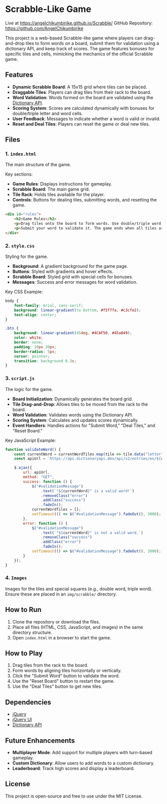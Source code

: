 # Scrabble-Like Game
Live at https://angelchikumbirike.github.io/Scrabble/
GitHub Repository: https://github.com/AngelChikumbirike


This project is a web-based Scrabble-like game where players can drag-and-drop tiles to form words on a board, submit them for validation using a dictionary API, and keep track of scores. The game features bonuses for specific tiles and cells, mimicking the mechanics of the official Scrabble game.

## Features

- **Dynamic Scrabble Board**: A 15x15 grid where tiles can be placed.
- **Draggable Tiles**: Players can drag tiles from their rack to the board.
- **Word Validation**: Words formed on the board are validated using the [Dictionary API](https://api.dictionaryapi.dev).
- **Scoring System**: Scores are calculated dynamically with bonuses for double/triple letter and word cells.
- **User Feedback**: Messages to indicate whether a word is valid or invalid.
- **Reset and Deal Tiles**: Players can reset the game or deal new tiles.

## Files

### 1. `index.html`
The main structure of the game.

Key sections:
- **Game Rules**: Displays instructions for gameplay.
- **Scrabble Board**: The main game grid.
- **Tile Rack**: Holds tiles available for the player.
- **Controls**: Buttons for dealing tiles, submitting words, and resetting the game.

```html
<div id="rules">
    <h2>Game Rules</h2>
    <p>Drag tiles onto the board to form words. Use double/triple word and letter bonuses to score higher!</p>
    <p>Submit your word to validate it. The game ends when all tiles are used or no valid moves remain.</p>
</div>
```

### 2. `style.css`
Styling for the game.

- **Background**: A gradient background for the game page.
- **Buttons**: Styled with gradients and hover effects.
- **Scrabble Board**: Styled grid with special cells for bonuses.
- **Messages**: Success and error messages for word validation.

Key CSS Example:
```css
body {
    font-family: Arial, sans-serif;
    background: linear-gradient(to bottom, #f5f7fa, #c3cfe2);
    text-align: center;
}

.btn {
    background: linear-gradient(45deg, #4CAF50, #45a049);
    color: white;
    border: none;
    padding: 10px 20px;
    border-radius: 5px;
    cursor: pointer;
    transition: background 0.3s;
}
```

### 3. `script.js`
The logic for the game.

- **Board Initialization**: Dynamically generates the board grid.
- **Tile Drag-and-Drop**: Allows tiles to be moved from the rack to the board.
- **Word Validation**: Validates words using the Dictionary API.
- **Scoring System**: Calculates and updates scores dynamically.
- **Event Handlers**: Handles actions for "Submit Word," "Deal Tiles," and "Reset Board."

Key JavaScript Example:
```javascript
function validateWord() {
    const currentWord = currentWordTiles.map(tile => tile.data("letter")).join("").toLowerCase();
    const apiUrl = `https://api.dictionaryapi.dev/api/v2/entries/en/${currentWord}`;

    $.ajax({
        url: apiUrl,
        method: "GET",
        success: function () {
            $("#validationMessage")
                .text(`"${currentWord}" is a valid word!`)
                .removeClass("error")
                .addClass("success")
                .fadeIn();
            currentWordTiles = [];
            setTimeout(() => $("#validationMessage").fadeOut(), 3000);
        },
        error: function () {
            $("#validationMessage")
                .text(`"${currentWord}" is not a valid word.`)
                .removeClass("success")
                .addClass("error")
                .fadeIn();
            setTimeout(() => $("#validationMessage").fadeOut(), 3000);
        }
    });
}
```

### 4. `Images`
Images for the tiles and special squares (e.g., double word, triple word). Ensure these are placed in an `img/scrabble/` directory.

## How to Run

1. Clone the repository or download the files.
2. Place all files (HTML, CSS, JavaScript, and images) in the same directory structure.
3. Open `index.html` in a browser to start the game.

## How to Play

1. Drag tiles from the rack to the board.
2. Form words by aligning tiles horizontally or vertically.
3. Click the "Submit Word" button to validate the word.
4. Use the "Reset Board" button to restart the game.
5. Use the "Deal Tiles" button to get new tiles.

## Dependencies

- [jQuery](https://jquery.com/)
- [jQuery UI](https://jqueryui.com/)
- [Dictionary API](https://api.dictionaryapi.dev)

## Future Enhancements

- **Multiplayer Mode**: Add support for multiple players with turn-based gameplay.
- **Custom Dictionary**: Allow users to add words to a custom dictionary.
- **Leaderboard**: Track high scores and display a leaderboard.

## License
This project is open-source and free to use under the MIT License.
